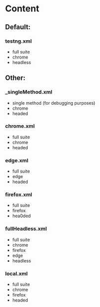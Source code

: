 # Content
## Default:
 ### testng.xml
 - full suite
 - chrome
 - headless
## Other:
 ### _singleMethod.xml
 - single method (for debugging purposes)
 - chrome
 - headed
 ### chrome.xml
 - full suite
 - chrome
 - headed
 ### edge.xml
 - full suite
 - edge
 - headed
 ### firefox.xml
 - full suite
 - firefox
 - hea0ded
 ### fullHeadless.xml
 - full suite
 - chrome
 - firefox
 - edge
 - headless
 ### local.xml
 - full suite
 - chrome
 - firefox
 - headed
